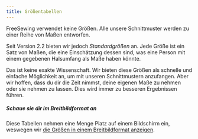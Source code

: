 ```yaml
---
title: Größentabellen
---
```


FreeSewing verwendet keine Größen. Alle unsere Schnittmuster werden zu einer Reihe von Maßen entworfen.

Seit Version 2.2 bieten wir jedoch *Standardgrößen* an. Jede Größe ist ein Satz von Maßen, die eine Einschätzung dessen sind, was eine Person mit einem gegebenen Halsumfang als Maße haben könnte.

Das ist keine exakte Wissenschaft. Wir bieten diese Größen als schnelle und einfache Möglichkeit an, um mit unseren Schnittmustern anzufangen. Aber wir hoffen, dass du dir die Zeit nimmst, deine eigenen Maße zu nehmen oder sie nehmen zu lassen. Dies wird immer zu besseren Ergebnissen führen.


<Tip>

##### Schaue sie dir im Breitbildformat an

Diese Tabellen nehmen eine Menge Platz auf einem Bildschirm ein, weswegen wir [die Größen in einem Breitbildformat anzeigen](/sizes/).

</Tip>


